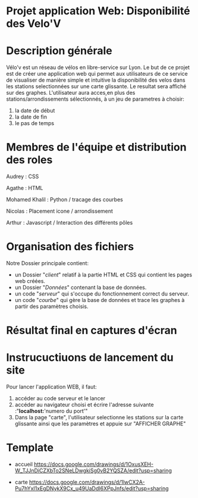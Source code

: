 **Projet application Web: Disponibilité des Velo'V**
===========
Description générale
==========
Vélo’v est un réseau de vélos en libre-service sur Lyon.
Le but de ce projet est de créer une application web qui permet aux utilisateurs de ce service de visualiser de manière simple et intuitive la disponibilité des velos dans les stations selectionnées sur une carte glissante. Le resultat sera affiché sur des graphes.
L'utilisateur aura acces,en plus des stations/arrondissements sélectionnés, à un jeu de parametres à choisir:
1. la date de début 
2. la date de fin
3. le pas de temps  


Membres de l'équipe et distribution des roles
===========

Audrey :         CSS

Agathe :         HTML

Mohamed Khalil : Python / tracage des courbes

Nicolas :        Placement icone / arrondissement

Arthur :         Javascript / Interaction des différents pôles




Organisation des fichiers
==========
Notre Dossier principale contient:
- un Dossier "_client_" relatif à la partie HTML et CSS qui contient les pages web créées. 
- un Dossier "_Données_" contenant la base de données.
- un code "_serveur_" qui s'occupe du fonctionnement correct du serveur. 
- un code "_courbe_" qui gère la base de données et trace les graphes à partir des paramètres choisis.

Résultat final en captures d'écran
==========





Instrucuctiuons de lancement du site 
==========
Pour lancer l'application WEB, il faut:
1. accéder au code serveur et le lancer 
2. accéder au navigateur choisi et écrire l'adresse suivante :"**localhost:**'numero du port'"
3. Dans la page "carte", l'utilisateur selectionne les stations sur la carte glissante ainsi que les paramètres et appuie sur "AFFICHER GRAPHE"




Template 
===========

- accueil
https://docs.google.com/drawings/d/1OxusXEH-W_TJJnDiCZXbTo2SNeLDwgkiSg0vB2YQSZA/edit?usp=sharing

- carte
https://docs.google.com/drawings/d/1lwCX2A-Pu7hYxI1xEgDNykX9Cx_u49UaDdI6XPpJnfs/edit?usp=sharing
